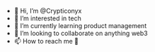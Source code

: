- 👋 Hi, I’m @Crypticonyx
- 👀 I’m interested in tech
- 🌱 I’m currently learning product management
- 💞️ I’m looking to collaborate on anything web3
- 📫 How to reach me 👀

<!---
Crypticonyx/Crypticonyx is a ✨ special ✨ repository because its `README.md` (this file) appears on your GitHub profile.
You can click the Preview link to take a look at your changes.
--->
